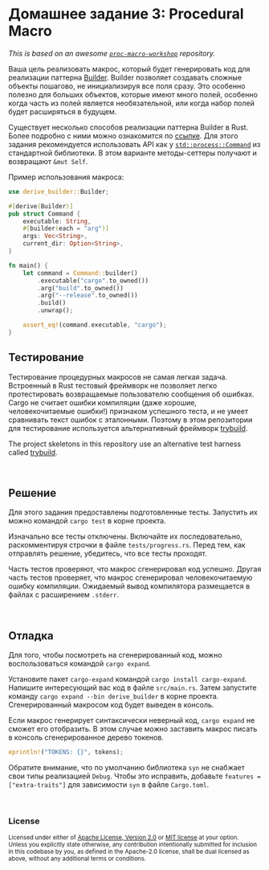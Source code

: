 # Домашнее задание 3: Procedural Macro

*This is based on an awesome [`proc-macro-workshop`](https://github.com/dtolnay/proc-macro-workshop) 
repository.*

Ваша цель реализовать макрос, который будет генерировать код для реализации паттерна [Builder][builder pattern].
Builder позволяет создавать сложные объекты пошагово, не инициализируя все поля сразу. Это особенно полезно для
больших объектов, которые имеют много полей, особенно когда часть из полей является необязательной,
или когда набор полей будет расширяться в будущем.

[builder pattern]: https://en.wikipedia.org/wiki/Builder_pattern

Существует несколько способов реализации паттерна Builder в Rust. Более подробно с ними можно ознакомится
по [ссылке](https://doc.rust-lang.org/1.0.0/style/ownership/builders.html). Для этого задания рекомендуется
использовать API как у [`std::process::Command`] из стандартной библиотеки. В этом варианте методы-сеттеры
получают и возвращают `&mut Self`.

[`std::process::Command`]: https://doc.rust-lang.org/std/process/struct.Command.html

Пример использования макроса:

```rust
use derive_builder::Builder;

#[derive(Builder)]
pub struct Command {
    executable: String,
    #[builder(each = "arg")]
    args: Vec<String>,
    current_dir: Option<String>,
}

fn main() {
    let command = Command::builder()
        .executable("cargo".to_owned())
        .arg("build".to_owned())
        .arg("--release".to_owned())
        .build()
        .unwrap();

    assert_eq!(command.executable, "cargo");
}
```

## Тестирование

Тестирование процедурных макросов не самая легкая задача. Встроенный в Rust тестовый фреймворк 
не позволяет легко протестировать возвращаемые пользователю сообщения об ошибках. Cargo не считает
ошибки компиляции (даже хорошие, человекочитаемые ошибки!) признаком успешного теста, и не умеет
сравнивать текст ошибок с эталонными. Поэтому в этом репозитории для тестирование используется
альтернативный фреймворк [trybuild].

The project skeletons in this repository use an alternative test harness called
[trybuild].

[trybuild]: https://github.com/dtolnay/trybuild

<br>

## Решение

Для этого задания предоставлены подготовленные тесты. Запустить их можно командой 
`cargo test` в корне проекта.

Изначально все тесты отключены. Включайте их последовательно, раскомментируя строчки в файле
`tests/progress.rs`. Перед тем, как отправлять решение, убедитесь, что все тесты проходят.

Часть тестов проверяют, что макрос сгенерировал код успешно. Другая часть тестов проверяет,
что макрос сгенерировал человекочитаемую ошибку компиляции. Ожидаемый вывод компилятора размещается
в файлах с расширением `.stderr`.

<br>

## Отладка

Для того, чтобы посмотреть на сгенерированный код, можно воспользоваться командой `cargo expand`.

Установите пакет `cargo-expand` командой `cargo install cargo-expand`. Напишите интересующий вас
код в файле `src/main.rs`. Затем запустите команду
`cargo expand --bin derive_builder` в корне проекта. Сгенерированный макросом код будет выведен в
консоль.

[cargo expand]: https://github.com/dtolnay/cargo-expand

Если макрос генерирует синтаксически неверный код, `cargo expand` не сможет его отобразить. В этом
случае можно заставить макрос писать в консоль сгенерированное дерево токенов.

```rust
eprintln!("TOKENS: {}", tokens);
```

Обратите внимание, что по умолчанию библиотека `syn` не снабжает свои типы реализацией `Debug`. 
Чтобы это исправить, добавьте `features = ["extra-traits"]` для зависимости `syn` в файле 
`Cargo.toml`.

<br>

### License

<sup>
Licensed under either of <a href="LICENSE-APACHE">Apache License, Version
2.0</a> or <a href="LICENSE-MIT">MIT license</a> at your option.
</sup>

<br>

<sub>
Unless you explicitly state otherwise, any contribution intentionally submitted
for inclusion in this codebase by you, as defined in the Apache-2.0 license,
shall be dual licensed as above, without any additional terms or conditions.
</sub>
